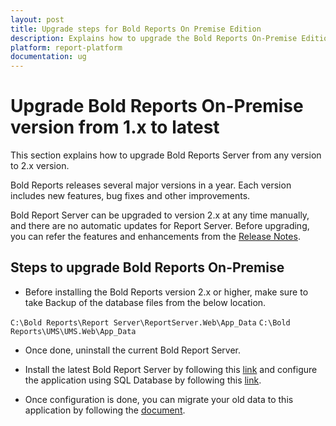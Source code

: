 ```yaml
---
layout: post
title: Upgrade steps for Bold Reports On Premise Edition
description: Explains how to upgrade the Bold Reports On-Premise Edition version from 1.x to the latest versions.
platform: report-platform
documentation: ug
---
```


# Upgrade Bold Reports On-Premise version from 1.x to latest

This section explains how to upgrade Bold Reports Server from any version to 2.x version.

Bold Reports releases several major versions in a year. Each version includes new features, bug fixes and other improvements.

Bold Report Server can be upgraded to version 2.x at any time manually, and there are no automatic updates for Report Server. Before upgrading, you can refer the features and enhancements from the [Release Notes](https://www.boldreports.com/release-history/2-2#2-2-28).

## Steps to upgrade Bold Reports On-Premise

* Before installing the Bold Reports version 2.x or higher, make sure to take Backup of the database files from the below location.

`C:\Bold Reports\Report Server\ReportServer.Web\App_Data`
`C:\Bold Reports\UMS\UMS.Web\App_Data`

* Once done, uninstall the current Bold Report Server.

* Install the latest Bold Report Server by following this [link](./../../../../installation/) and configure the application using SQL Database by following this [link](./../../../../application-startup/).

* Once configuration is done, you can migrate your old data to this application by following the [document](./../data-migration/).